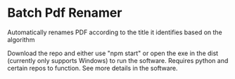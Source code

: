# Batch Pdf Renamer
Automatically renames PDF according to the title it identifies based on the algorithm

Download the repo and either use "npm start" or open the exe in the dist (currently only supports Windows) to run the software. Requires python and certain repos to function. See more details in the software.

